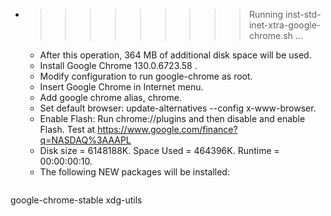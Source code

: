 * >>>>>>>>> Running inst-std-inet-xtra-google-chrome.sh ...
  * After this operation, 364 MB of additional disk space will be used.
  * Install Google Chrome 130.0.6723.58 .
  * Modify configuration to run google-chrome as root.
  * Insert Google Chrome in Internet menu.
  * Add google chrome alias, chrome.
  * Set default browser: update-alternatives --config x-www-browser.
  * Enable Flash: Run chrome://plugins and then disable and enable Flash. Test at https://www.google.com/finance?q=NASDAQ%3AAAPL
  * Disk size = 6148188K. Space Used = 464396K. Runtime = 00:00:00:10.
  * The following NEW packages will be installed:
  ```bash
google-chrome-stable xdg-utils
  ```
